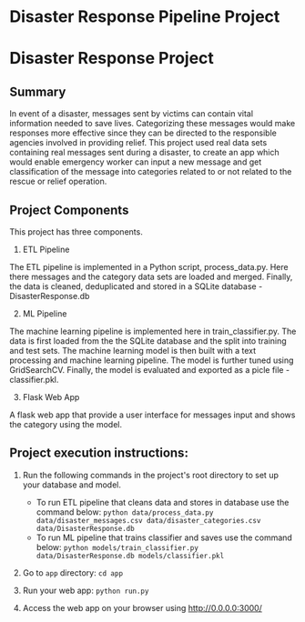# Disaster Response Pipeline Project

# Disaster Response Project
## Summary

In event of a disaster, messages sent by victims can contain vital information needed to save lives. Categorizing these messages would make responses more effective since they can be directed to the responsible agencies involved in providing relief. This project used real data sets containing real messages sent during a disaster, to create an app which would enable emergency worker can input a new message and get classification of the message into categories related to or not related to the rescue or relief operation.

## Project Components
This project has three components.

1. ETL Pipeline

The ETL pipeline is implemented in a Python script, process_data.py. Here there messages and the category data sets are loaded and merged. Finally, the data is cleaned, deduplicated and stored in a SQLite database - DisasterResponse.db

2. ML Pipeline

The machine learning pipeline is implemented here in train_classifier.py. The data is first loaded from the the SQLite database and the split into training and test sets. The machine learning model is then built with a text processing and machine learning pipeline. The model is further tuned using GridSearchCV. Finally, the model is evaluated and exported as a picle file - classifier.pkl.

3. Flask Web App

A flask web app that provide a user interface for messages input and shows the category using the model.

## Project execution instructions:

1. Run the following commands in the project's root directory to set up your database and model.

    - To run ETL pipeline that cleans data and stores in database use the command below:
        `python data/process_data.py data/disaster_messages.csv data/disaster_categories.csv data/DisasterResponse.db`
    - To run ML pipeline that trains classifier and saves use the command below:
        `python models/train_classifier.py data/DisasterResponse.db models/classifier.pkl`

2. Go to `app` directory: `cd app`

3. Run your web app: `python run.py`

4. Access the web app on your browser using http://0.0.0.0:3000/
